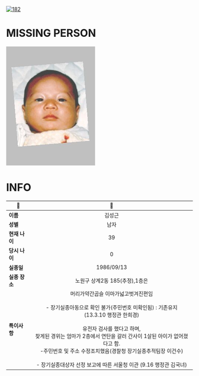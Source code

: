 [![182](https://img.shields.io/badge/%EC%8B%A4%EC%A2%85%EC%8B%A0%EA%B3%A0%EB%8A%94%20%EA%B5%AD%EB%B2%88%EC%97%86%EC%9D%B4-182-blue)](http://safe182.go.kr/index.do)

# MISSING PERSON

<img src="./missing_person.jpg">

# INFO

|🔑|💎|
|--|:--:|
|**이름**|김성근|
|**성별**|남자|
|**현재 나이**|39|
|**당시 나이**|0|
|**실종일**|1986/09/13|
|**실종 장소**|노원구 상계2동 185(추정),1층은 |
|**특이사항**|머리가약간곱슬 이마가넓고벗겨진편임</br></br>- 장기실종아동으로 확인 불가(주민번호 미확인됨) : 기존유지</br>(13.3.10 행정관 한희경)</br></br>유전자 검사를 했다고 하며,</br>찾게된 경위는 엄마가 2층에서 연탄을 갈러 간사이 1살된 아이가 없어졌다고 함.</br>-주민번호 및 주소 수정조치했음(경찰청 장기실종추적팀장 이건수)</br></br>- 장기실종대상자 선정 보고에 따른 서울청 이관 (9.16 행정관 김국녀)|
